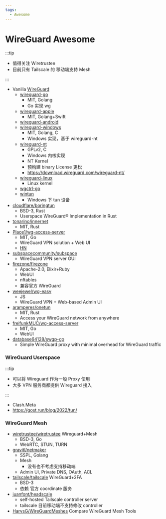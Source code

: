 ```yaml
---
tags:
  - Awesome
---
```


# WireGuard Awesome

:::tip

- 值得关注 Wiretrustee
- 目前只有 Tailscale 的 移动端支持 Mesh

:::

- Vanilla [WireGuard](https://github.com/WireGuard)
  - [wireguard-go](https://github.com/WireGuard/wireguard-go)
    - MIT, Golang
    - Go 实现 wg
  - [wireguard-apple](https://github.com/WireGuard/wireguard-apple)
    - MIT, Golang+Swift
  - [wireguard-android](https://github.com/WireGuard/wireguard-android)
  - [wireguard-windows](https://github.com/WireGuard/wireguard-windows)
    - MIT, Golang, C
    - Windows 实现，基于 wireguard-nt
  - [wireguard-nt](https://github.com/WireGuard/wireguard-nt)
    - GPLv2, C
    - Windows 内核实现
    - NT Kernel
    - 预构建 binary License 更松
    - https://download.wireguard.com/wireguard-nt/
  - [wireguard-linux](https://github.com/WireGuard/wireguard-linux)
    - Linux kernel
  - [wgctrl-go](https://github.com/WireGuard/wgctrl-go)
  - [wintun](https://github.com/WireGuard/wintun)
    - Windows 下 tun 设备
- [cloudflare/boringtun](https://github.com/cloudflare/boringtun)
  - BSD-3, Rust
  - Userspace WireGuard® Implementation in Rust
- [tonarino/innernet](https://github.com/tonarino/innernet)
  - MIT, Rust
- [Place1/wg-access-server](https://github.com/Place1/wg-access-server)
  - MIT, Go
  - WireGuard VPN solution + Web UI
  - [HN](https://news.ycombinator.com/item?id=28719488)
- [subspacecommunity/subspace](https://github.com/subspacecommunity/subspace)
  - WireGuard VPN server GUI
- [firezone/firezone](https://github.com/firezone/firezone)
  - Apache-2.0, Elixir+Ruby
  - WebUI
  - nftables
  - 兼容官方 WireGuard
- [weejewel/wg-easy](https://github.com/weejewel/wg-easy)
  - JS
  - WireGuard VPN + Web-based Admin UI
- [aramperes/onetun](https://github.com/aramperes/onetun)
  - MIT, Rust
  - Access your WireGuard network from anywhere
- [freifunkMUC/wg-access-server](https://github.com/freifunkMUC/wg-access-server)
  - MIT, Go
  - WebUI
- [database64128/swgp-go](https://github.com/database64128/swgp-go)
  - Simple WireGuard proxy with minimal overhead for WireGuard traffic

### WireGuard Userspace

:::tip

- 可以将 Wireguard 作为一般 Proxy 使用
- 大多 VPN 服务商都提供 Wireguard 接入

:::

- Clash.Meta
- https://gost.run/blog/2022/tun/

### WireGuard Mesh

- [wiretrustee/wiretrustee](https://github.com/netbirdio/netbird)
  Wireguard+Mesh
  - BSD-3, Go
  - WebRTC, STUN, TURN
- [gravitl/netmaker](https://github.com/gravitl/netmaker)
  - SSPL, Golang
  - Mesh
    - 没有也不考虑支持移动端
  - Admin UI, Private DNS, OAuth, ACL
- [tailscale/tailscale](https://github.com/tailscale/tailscale)
  WireGuard+2FA
  - BSD-3
  - 依赖 官方 coordinate 服务
- [juanfont/headscale](https://github.com/juanfont/headscale)
  - self-hosted Tailscale controller server
  - tailscale 目前移动端不支持修改 controller
- [HarvsG/WireGuardMeshes](https://github.com/HarvsG/WireGuardMeshes)
  Compare WireGuard Mesh Tools

